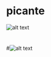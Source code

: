 # picante
![alt text](https://quay.io/repository/gbenselum/picante/status)
#
#![alt text](https://snyk.io/test/github/gbenselum/picante/badge.svg)
